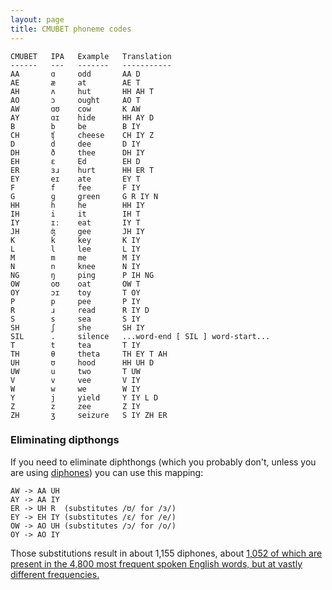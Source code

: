 ```yaml
---
layout: page 
title: CMUBET phoneme codes
---
```


    CMUBET   IPA   Example   Translation
    ------   ---   -------   -----------
    AA       ɑ     odd       AA D
    AE       æ     at        AE T
    AH       ʌ     hut       HH AH T
    AO       ɔ     ought     AO T
    AW       ɑʊ    cow       K AW
    AY       ɑɪ    hide      HH AY D
    B        b     be        B IY
    CH       ʧ     cheese    CH IY Z
    D        d     dee       D IY
    DH       ð     thee      DH IY
    EH       ɛ     Ed        EH D
    ER       ɜɹ    hurt      HH ER T
    EY       eɪ    ate       EY T
    F        f     fee       F IY
    G        ɡ     green     G R IY N
    HH       h     he        HH IY
    IH       i     it        IH T
    IY       ɪː    eat       IY T
    JH       ʤ     gee       JH IY
    K        k     key       K IY
    L        l     lee       L IY
    M        m     me        M IY
    N        n     knee      N IY
    NG       ŋ     ping      P IH NG
    OW       oʊ    oat       OW T
    OY       ɔɪ    toy       T OY
    P        p     pee       P IY
    R        ɹ     read      R IY D
    S        s     sea       S IY
    SH       ʃ     she       SH IY
    SIL      .     silence   ...word-end [ SIL ] word-start...
    T        t     tea       T IY
    TH       θ     theta     TH EY T AH
    UH       ʊ     hood      HH UH D
    UW       u     two       T UW
    V        v     vee       V IY
    W        w     we        W IY
    Y        j     yield     Y IY L D
    Z        z     zee       Z IY
    ZH       ʒ     seizure   S IY ZH ER

### Eliminating dipthongs

If you need to eliminate diphthongs (which you probably don't, unless you are 
using [diphones](/wiki/diphones)) you can use this mapping:

    AW -> AA UH
    AY -> AA IY
    ER -> UH R  (substitutes /ʊ/ for /ɜ/)
    EY -> EH IY (substitutes /ɛ/ for /e/)
    OW -> AO UH (substitutes /ɔ/ for /o/)
    OY -> AO IY

Those substitutions result in about 1,155 diphones, about [1,052 of which are 
present in the 4,800 most frequent spoken English words, but at vastly 
different frequencies.](/wiki/diphones)

